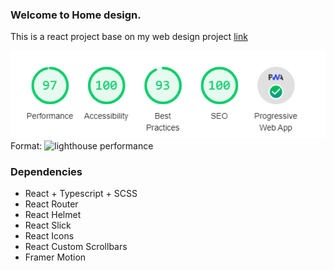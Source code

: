 ### Welcome to Home design.
This is a react project base on my web design project [link](https://www.behance.net/gallery/97038619/Home-Design-Online-Store)

![GitHub Logo](/lighthouse.png)
Format: ![lighthouse performance](url)


### Dependencies
* React + Typescript + SCSS
* React Router
* React Helmet
* React Slick
* React Icons
* React Custom Scrollbars
* Framer Motion
